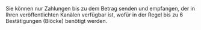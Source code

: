 Sie können nur Zahlungen bis zu dem Betrag senden und empfangen, der in Ihren veröffentlichten Kanälen verfügbar ist, wofür in der Regel bis zu 6 Bestätigungen (Blöcke) benötigt werden.
